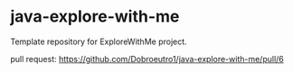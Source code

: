# java-explore-with-me
Template repository for ExploreWithMe project.

pull request: https://github.com/Dobroeutro1/java-explore-with-me/pull/6
